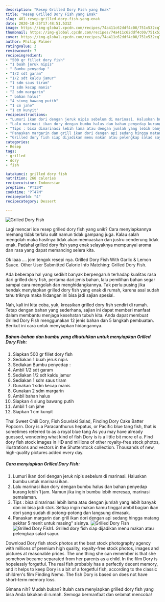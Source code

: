 ```yaml
---
description: "Resep Grilled Dory Fish yang Enak"
title: "Resep Grilled Dory Fish yang Enak"
slug: 401-resep-grilled-dory-fish-yang-enak
date: 2020-10-25T17:48:51.531Z
image: https://img-global.cpcdn.com/recipes/74a411c62ddf4c00/751x532cq70/grilled-dory-fish-foto-resep-utama.jpg
thumbnail: https://img-global.cpcdn.com/recipes/74a411c62ddf4c00/751x532cq70/grilled-dory-fish-foto-resep-utama.jpg
cover: https://img-global.cpcdn.com/recipes/74a411c62ddf4c00/751x532cq70/grilled-dory-fish-foto-resep-utama.jpg
author: Philip Palmer
ratingvalue: 3
reviewcount: 7
recipeingredient:
- "500 gr fillet dory fish"
- "1 buah jeruk nipis"
- " Bumbu penyedap "
- "1/2 sdt garam"
- "1/2 sdt kaldu jamur"
- "1 sdm saus tiram"
- "1 sdm kecap manis"
- "2 sdm margarin"
- " bahan halus"
- "4 siung bawang putih"
- "1 cm jahe"
- "1 cm kunyit"
recipeinstructions:
- "Lumuri ikan dori dengan jeruk nipis sebelum di marinasi. Haluskan bumbu untuk marinasi ikan."
- "Lalu marinasi ikan dory dengan bumbu halus dan bahan penyedap kurang lebih 1 jam. Namun jika ingin bumbu lebih meresap, marinasi semalaman."
- "Tips : bisa dimarinasi lebih lama atau dengan jumlah yang lebih banyak dan ini bisa jadi stok. Setiap ingin makan kamu tinggal ambil bagian ikan dori yang sudah di potong-potong dan langsung dimasak."
- "Panaskan margarin dan grill ikan dori dengan api sedang hingga matang sekitar 5 menit untuk masing&#34; sisinya."
- "Grilled dory fish siap dijadikan menu makan atau pelengkap salad sayur."
categories:
- Resep
tags:
- grilled
- dory
- fish

katakunci: grilled dory fish 
nutrition: 268 calories
recipecuisine: Indonesian
preptime: "PT13M"
cooktime: "PT47M"
recipeyield: "4"
recipecategory: Dessert

---
```



![Grilled Dory Fish](https://img-global.cpcdn.com/recipes/74a411c62ddf4c00/751x532cq70/grilled-dory-fish-foto-resep-utama.jpg)

Lagi mencari ide resep grilled dory fish yang unik? Cara menyiapkannya memang tidak terlalu sulit namun tidak gampang juga. Kalau salah mengolah maka hasilnya tidak akan memuaskan dan justru cenderung tidak enak. Padahal grilled dory fish yang enak selayaknya mempunyai aroma dan rasa yang dapat memancing selera kita.

Ok laaa …. jom tengok resepi nya. Grilled Dory Fish With Garlic &amp; Lemon Sauce. Other User Submitted Calorie Info Matching: Grilled Dory Fish.

Ada beberapa hal yang sedikit banyak berpengaruh terhadap kualitas rasa dari grilled dory fish, pertama dari jenis bahan, lalu pemilihan bahan segar sampai cara mengolah dan menghidangkannya. Tak perlu pusing jika hendak menyiapkan grilled dory fish yang enak di rumah, karena asal sudah tahu triknya maka hidangan ini bisa jadi sajian spesial.


Nah, kali ini kita coba, yuk, kreasikan grilled dory fish sendiri di rumah. Tetap dengan bahan yang sederhana, sajian ini dapat memberi manfaat dalam membantu menjaga kesehatan tubuh kita. Anda dapat membuat Grilled Dory Fish menggunakan 12 jenis bahan dan 5 langkah pembuatan. Berikut ini cara untuk menyiapkan hidangannya.

<!--inarticleads1-->

##### Bahan-bahan dan bumbu yang dibutuhkan untuk menyiapkan Grilled Dory Fish:

1. Siapkan 500 gr fillet dory fish
1. Sediakan 1 buah jeruk nipis
1. Sediakan  Bumbu penyedap :
1. Ambil 1/2 sdt garam
1. Sediakan 1/2 sdt kaldu jamur
1. Sediakan 1 sdm saus tiram
1. Gunakan 1 sdm kecap manis
1. Gunakan 2 sdm margarin
1. Ambil  bahan halus
1. Siapkan 4 siung bawang putih
1. Ambil 1 cm jahe
1. Siapkan 1 cm kunyit


Thai Sweet Chili Dory, Fish Souvlaki Salad, Finding Dory Cake Batter Popcorn. Dory is a Paracanthurus hepatus, or Pacific blue tang fish, that is sometimes referred to as a royal blue tang As you may have already guessed, wondering what kind of fish Dory is is a little bit more of a. Find dory fish stock images in HD and millions of other royalty-free stock photos, illustrations and vectors in the Shutterstock collection. Thousands of new, high-quality pictures added every day. 

<!--inarticleads2-->

##### Cara menyiapkan Grilled Dory Fish:

1. Lumuri ikan dori dengan jeruk nipis sebelum di marinasi. Haluskan bumbu untuk marinasi ikan.
1. Lalu marinasi ikan dory dengan bumbu halus dan bahan penyedap kurang lebih 1 jam. Namun jika ingin bumbu lebih meresap, marinasi semalaman.
1. Tips : bisa dimarinasi lebih lama atau dengan jumlah yang lebih banyak dan ini bisa jadi stok. Setiap ingin makan kamu tinggal ambil bagian ikan dori yang sudah di potong-potong dan langsung dimasak.
1. Panaskan margarin dan grill ikan dori dengan api sedang hingga matang sekitar 5 menit untuk masing&#34; sisinya.
<img src="//assets-global.cpcdn.com/assets/icons/button_play-2c75c40dde080a61004c1f40b05d8f140eaff45d7e9e6481dc71c63d2e7c4909.png" alt="Grilled Dory Fish"><img src="//assets-global.cpcdn.com/assets/icons/button_play-2c75c40dde080a61004c1f40b05d8f140eaff45d7e9e6481dc71c63d2e7c4909.png" alt="Grilled Dory Fish">1. Grilled dory fish siap dijadikan menu makan atau pelengkap salad sayur.


Download Dory fish stock photos at the best stock photography agency with millions of premium high quality, royalty-free stock photos, images and pictures at reasonable prices. The one thing she can remember is that she somehow became separated from her parents as a child. In the film Dory is hopelessly forgetful. The real fish probably has a perfectly decent memory, and it helps to keep Dory is a bit of a forgetful fish, according to the classic children&#39;s film Finding Nemo. The fish Dory is based on does not have short-term memory loss. 

Gimana nih? Mudah bukan? Itulah cara menyiapkan grilled dory fish yang bisa Anda lakukan di rumah. Semoga bermanfaat dan selamat mencoba!
